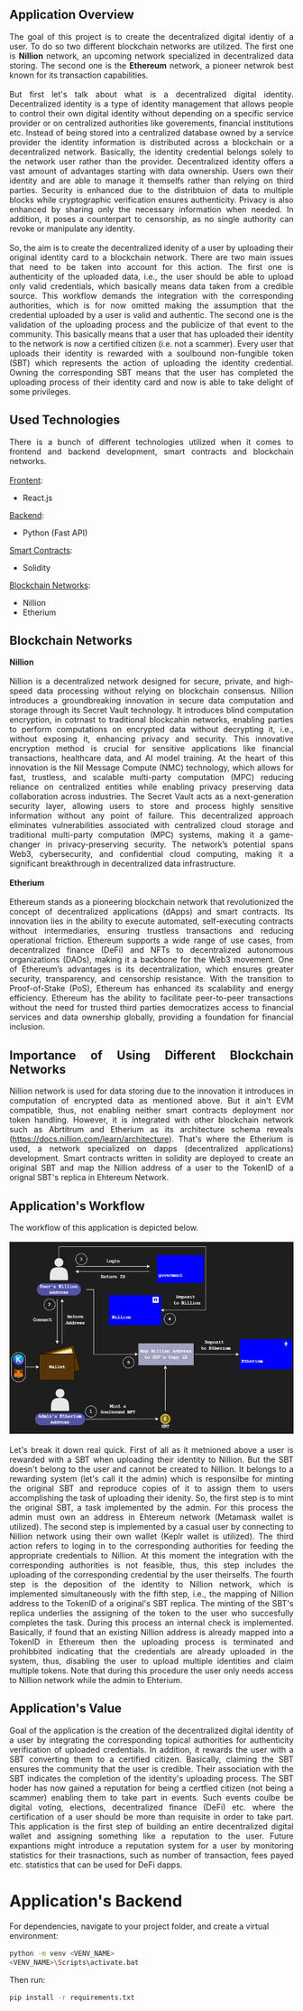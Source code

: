 <div align="justify">
  
## Application Overview

The goal of this project is to create the decentralized digital identiy of a user. To do so two different blockchain networks are utilized. The first one is __Nillion__ network, an upcoming network specialized in decentralized data storing. The second one is the __Ethereum__ network, a pioneer netwrok best known for its transaction capabilities.
<br><br>
But first let's talk about what is a decentralized digital identity. Decentralized identity is a type of identity management that allows people to control their own digital identity without depending on a specific service provider or on centralized authorities like goverements, financial institutions etc. Instead of being stored into a centralized database owned by a service provider the identity information is distributed across a blockchain or a decentralized network. Basically, the identity credential belongs solely to the network user rather than the provider. Decentralized identity offers a vast amount of advantages starting with data ownership. Users own their identity and are able to manage it themselfs rather than relying on third parties. Security is enhanced due to the distribtuion of data to multiple blocks  while cryptographic verification ensures authenticity. Privacy is also enhanced by sharing only the necessary information when needed. In addition, it poses a counterpart to censorship, as no single authority can revoke or manipulate any identity.
<br><br>
So, the aim is to create the decentralized idenity of a user by uploading their original identity card to a blockchain network. There are two main issues that need to be taken into account for this action. The first one is authenticity of the uploaded data, i.e., the user should be able to upload only valid credentials, which basically means data taken from a credible source. This workflow demands the integration with the corresponding authorities, which is for now omitted making the assumption that the credential uploaded by a user is valid and authentic. The second one is the validation of the uploading process and the publicize of that event to the community. This basically means that a user that has uploaded their identity to the network is now a certified citizen (i.e. not a scammer). Every user that uploads their identity is rewarded with a soulbound non-fungible token (SBT) which represents the action of uploading the identity credential. Owning the corresponding SBT means that the user has completed the uploading process of their identity card and now is able to take delight of some privileges.

## Used Technologies

There is a bunch of different technologies utilized when it comes to frontend and backend development, smart contracts and blockchain networks.
<br><br>
<ins>Frontent</ins>:
- React.js

<ins>Backend</ins>:
- Python (Fast API)

<ins>Smart Contracts</ins>:
- Solidity

<ins>Blockchain Networks</ins>:
- Nillion
- Etherium

## Blockchain Networks

__Nillion__ 
<br><br>
Nillion is a decentralized network designed for secure, private, and high-speed data processing without relying on blockchain consensus. Nillion introduces a groundbreaking innovation in secure data computation and storage through its Secret Vault technology. It introduces blind computation encryption, in cotrnast to traditional blockcahin networks, enabling parties to perform computations on encrypted data without decrypting it, i.e., without exposing it, enhancing privacy and security. This innovative encryption method is crucial for sensitive applications like financial transactions, healthcare data, and AI model training. At the heart of this innovation is the Nil Message Compute (NMC) technology, which allows for fast, trustless, and scalable multi-party computation (MPC) reducing reliance on centralized entities while enabling privacy preserving data collaboration across industries. The Secret Vault acts as a next-generation security layer, allowing users to store and process highly sensitive information without any point of failure. This decentralized approach eliminates vulnerabilities associated with centralized cloud storage and traditional multi-party computation (MPC) systems, making it a game-changer in privacy-preserving security. The network’s potential spans Web3, cybersecurity, and confidential cloud computing, making it a significant breakthrough in decentralized data infrastructure. 
<br><br>
__Etherium__ 
<br><br>
Ethereum stands as a pioneering blockchain network that revolutionized the concept of decentralized applications (dApps) and smart contracts. Its innovation lies in the ability to execute automated, self-executing contracts without intermediaries, ensuring trustless transactions and reducing operational friction. Ethereum supports a wide range of use cases, from decentralized finance (DeFi) and NFTs to decentralized autonomous organizations (DAOs), making it a backbone for the Web3 movement. One of Ethereum’s advantages is its decentralization, which ensures greater security, transparency, and censorship resistance. With the transition to Proof-of-Stake (PoS), Ethereum has enhanced its scalability and energy efficiency. Ethereum has the ability to facilitate peer-to-peer transactions without the need for trusted third parties democratizes access to financial services and data ownership globally, providing a foundation for financial inclusion.

## Importance of Using Different Blockchain Networks

Nillion network is used for data storing due to the innovation it introduces in computation of encrypted data as mentioned above. But it ain't EVM compatible, thus, not enabling neither smart contracts deployment nor token handling. However, it is integrated with other blockchain network such as Abrtitrum and Etherium as its architecture schema reveals (https://docs.nillion.com/learn/architecture). That's where the Etherium is used, a network specialized on dapps (decentralized applications) development. Smart contracts written in solidity are deployed to create an original SBT and map the Nillion address of a user to the TokenID of a orignal SBT's replica in Ehtereum Network.

## Application's Workflow

The workflow of this application is depicted below.
<br><br> 
![Alt Text](NIL.png)
<br><br>
Let's break it down real quick. First of all as it metnioned above a user is rewarded with a SBT when uploading their identity to Nillion. But the SBT doesn't belong to the user and cannot be created to Nillion. It belongs to a rewarding system (let's call it the admin) which is responsilbe for minting the original SBT and reproduce copies of it to assign them to users accomplishing the task of uploading their idenity. So, the first step is to mint the original SBT, a task implemented by the admin. For this process the admin must own an address in Ehtereum network (Metamask wallet is utilized). The second step is implemented by a casual user by connecting to Nillion network using their own wallet (Keplr wallet is utilized). The third action refers to loging in to the corresponding authorities for feeding the appropriate credentials to Nillion. At this moment the integration with the corresponding authorities is not feasible, thus, this step includes the uploading of the corresponding credential by the user theirselfs. The fourth step is the deposition of the identity to Nillion network, which is implemented simultaneously with the fifth step, i.e., the mapping of Nillion address to the TokenID of a original's SBT replica. The minting of the SBT's replica underlies the assigning of the token to the user who succesfully completes the task. During this process an internal check is implemented. Basically, if found that an existing Nillion address is already mapped into a TokenID in Ethereum then the uploading process is terminated and prohibbited indicating that the credentials are already uploaded in the system, thus, disabling the user to upload multiple identities and claim multiple tokens. Note that during this procedure the user only needs access to Nillion network while the admin to Ehterium.

## Application's Value

Goal of the application is the creation of the decentralized digital identity of a user by integrating the corresponding topical authorities for authenticity verification of uploaded credentials. In addition, it rewards the user with a SBT converting them to a certified citizen. Basically, claiming the SBT ensures the community that the user is credible. Their association with the SBT indicates the completion of the identity's uploading process. The SBT hoder has now gained a reputation for being a certfied citizen (not being a scammer) enabling them to take part in events. Such events coulbe be digital voting, elections, decentralized finance (DeFi) etc. where the certification of a user should be more than requisite in order to take part. This application is the first step of building an entire decentralized digital wallet and assigning something like a reputation to the user. Future expantions might introduce a reputation system for a user by monitoring statistics for their trasnactions, such as number of transaction, fees payed etc. statistics that can be used for DeFi dapps.  
</div>

# Application's Backend

For dependencies, navigate to your project folder, and create a virtual environment:
```sh
python -m venv <VENV_NAME>
<VENV_NAME>\Scripts\activate.bat
```
Then run:
```sh
pip install -r requirements.txt
```
